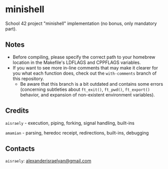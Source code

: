 # minishell
School 42 project "minishell" implementation (no bonus, only mandatory part).
## Notes
* Before compiling, please specify the correct path to your homebrew location in the Makefile's LDFLAGS and CPPFLAGS variables.
* If you want to see more in-line comments that may make it clearer for you what each function does, check out the `with-comments` branch of this repository.
  * Be aware that this branch is a bit outdated and contains some errors (concerning subtleties about `ft_exit()`, `ft_pwd()`, `ft_export()` behavior,  and expansion of non-existent environment variables).
## Credits
`aisraely` - execution, piping, forking, signal handling, built-ins

`amamian` - parsing, heredoc receipt, redirections, built-ins, debugging
## Contacts
`aisraely`: alexanderisraelyan@gmail.com
